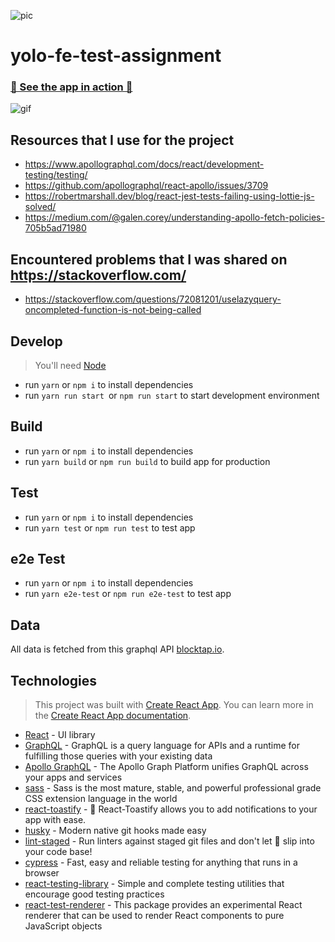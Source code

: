 ![pic](https://media-exp1.licdn.com/dms/image/C560BAQF9gwkcMUK9HQ/company-logo_200_200/0/1648126577152?e=2147483647&v=beta&t=mCzuvYIhYHG-YDuzfJzt88z0lUcSCAbNB82q4xum4F4)

# yolo-fe-test-assignment

### [🚀 See the app in action 🚀](https://yolo-fe-task.netlify.app/)

![gif](https://user-images.githubusercontent.com/34713212/166839636-491e601b-161f-45b5-94f2-1b452b861934.gif)

## Resources that I use for the project
- https://www.apollographql.com/docs/react/development-testing/testing/
- https://github.com/apollographql/react-apollo/issues/3709
- https://robertmarshall.dev/blog/react-jest-tests-failing-using-lottie-js-solved/
- https://medium.com/@galen.corey/understanding-apollo-fetch-policies-705b5ad71980

## Encountered problems that I was shared on https://stackoverflow.com/
- https://stackoverflow.com/questions/72081201/uselazyquery-oncompleted-function-is-not-being-called

## Develop

> You'll need [Node](https://nodejs.org/en/)

- run `yarn` or `npm i` to install dependencies
- run `yarn run start `or `npm run start` to start development environment

## Build

- run `yarn` or `npm i` to install dependencies
- run `yarn build` or `npm run build` to build app for production

## Test

- run `yarn` or `npm i` to install dependencies
- run `yarn test` or `npm run test` to test app

## e2e Test

- run `yarn` or `npm i` to install dependencies
- run `yarn e2e-test` or `npm run e2e-test` to test app

## Data

All data is fetched from this graphql API
[blocktap.io](https://api.blocktap.io/graphiql).

## Technologies

> This project was built with
> [Create React App](https://github.com/facebook/create-react-app). You can
> learn more in the
> [Create React App documentation](https://facebook.github.io/create-react-app/docs/getting-started).

- [React](https://reactjs.org/) - UI library
- [GraphQL](https://graphql.org/) - GraphQL is a query language for APIs and a runtime for fulfilling those queries with your existing data
- [Apollo GraphQL](https://www.apollographql.com/docs/react) - The Apollo Graph Platform unifies GraphQL across your apps and services
- [sass](https://sass-lang.com/) - Sass is the most mature, stable, and powerful professional grade CSS extension language in the world
- [react-toastify](https://fkhadra.github.io/react-toastify/introduction/) - 🎉 React-Toastify allows you to add notifications to your app with ease.
- [husky](https://typicode.github.io/husky/#/) - Modern native git hooks made easy
- [lint-staged](https://github.com/okonet/lint-staged) - Run linters against staged git files and don't let 💩 slip into your code base!
- [cypress](https://www.cypress.io/) - Fast, easy and reliable testing for anything that runs in a browser
- [react-testing-library](https://testing-library.com/docs/react-testing-library/intro/) - Simple and complete testing utilities that encourage good testing practices
- [react-test-renderer](https://reactjs.org/docs/test-renderer.html) - This package provides an experimental React renderer that can be used to render React components to pure JavaScript objects
